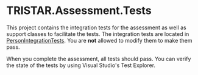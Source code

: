 # TRISTAR.Assessment.Tests

This project contains the integration tests for the assessment as well as support classes to facilitate the tests. The integration tests are located in [PersonIntegrationTests](PersonIntegrationTests.cs). You are __not__ allowed to modify them to make them pass.

When you complete the assessment, all tests should pass. You can verify the state of the tests by using Visual Studio's Test Explorer.